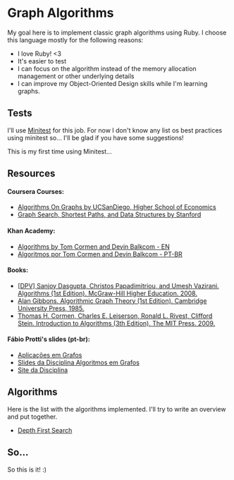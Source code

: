 # Graph Algorithms

My goal here is to implement classic graph algorithms using Ruby. I choose this language mostly for the following reasons:

- I love Ruby! <3
- It's easier to test
- I can focus on the algorithm instead of the memory allocation management or other underlying details
- I can improve my Object-Oriented Design skills while I'm learning graphs.

## Tests

I'll use [Minitest][1] for this job. For now I don't know any list os best practices using minitest so... I'll be glad if you have some suggestions!

This is my first time using Minitest...

## Resources

#### Coursera Courses:
- [Algorithms On Graphs by UCSanDiego, Higher School of Economics][2]
- [Graph Search, Shortest Paths, and Data Structures by Stanford][3]

#### Khan Academy:
- [Algorithms by Tom Cormen and Devin Balkcom - EN][4]
- [Algoritmos por Tom Cormen and Devin Balkcom - PT-BR][5]

#### Books:
- [[DPV] Sanjoy Dasgupta, Christos Papadimitriou, and Umesh Vazirani. Algorithms (1st Edition). McGraw-Hill Higher Education. 2008.][6]
- [Alan Gibbons. Algorithmic Graph Theory (1st Edition). Cambridge University Press, 1985.][7]
- [Thomas H. Cormen, Charles E. Leiserson, Ronald L. Rivest, Clifford Stein. Introduction to Algorithms (3th Edition). The MIT Press. 2009.][8]


#### Fábio Protti's slides (pt-br):

- [Aplicações em Grafos][9]
- [Slides da Disciplina Algoritmos em Grafos][10]
- [Site da Disciplina][11]

## Algorithms

Here is the list with the algorithms implemented. I'll try to write an overview and put together.

- [Depth First Search][12]

## So...

So this is it! :)

[1]: https://github.com/seattlerb/minitest
[2]: https://www.coursera.org/learn/algorithms-on-graphs
[3]: https://www.coursera.org/learn/algorithms-graphs-data-structures
[4]: https://www.khanacademy.org/computing/computer-science/algorithms#graph-representation
[5]: https://pt.khanacademy.org/computing/computer-science/algorithms#graph-representation
[6]: https://www.amazon.com/Algorithms-Sanjoy-Dasgupta/dp/0073523402
[7]: https://www.amazon.com/Algorithmic-Graph-Theory-Alan-Gibbons/dp/0521288819
[8]: https://www.amazon.com/Introduction-Algorithms-3rd-MIT-Press/dp/0262033844
[9]: http://www2.ic.uff.br/~fabio/Palestra-Aplicacoes-Grafos.pdf
[10]: http://www2.ic.uff.br/~fabio/slides-alggrafos.pdf
[11]: http://www2.ic.uff.br/~fabio/aggrad.htm
[12]: https://github.com/tururay/graph-algorithms/tree/master/DFS
